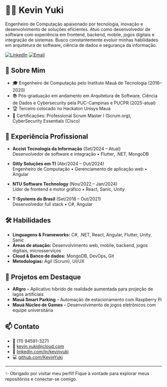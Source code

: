 # 👨‍💻 Kevin Yuki

Engenheiro de Computação apaixonado por tecnologia, inovação e desenvolvimento de soluções eficientes. Atuo como desenvolvedor de software com experiência em frontend, backend, mobile, jogos digitais e integração de sistemas. Busco constantemente evoluir minhas habilidades em arquitetura de software, ciência de dados e segurança da informação.

[![LinkedIn](https://img.shields.io/badge/LinkedIn-kevinyuki-blue?logo=linkedin)](https://linkedin.com/in/kevinyuki)
[![Email](https://img.shields.io/badge/Email-kevin.yuki@icloud.com-red?logo=gmail)](mailto:kevin.yuki@icloud.com)

## 🚀 Sobre Mim

- 🎓 Engenheiro de Computação pelo Instituto Mauá de Tecnologia (2016–2020)
- 📚 Pós-graduação em andamento em Arquitetura de Software, Ciência de Dados e Cybersecurity pela PUC-Campinas e PUCPR (2025-atual)
- 🏆 Terceiro colocado no Hackaton Unisys Mauá
- 🧠 Certificações: Professional Scrum Master I (Scrum.org), CyberSecurity Essentials (Cisco)

## 💼 Experiência Profissional

- **Accist Tecnologia da Informação** (Set/2024 – Atual)  
  Desenvolvedor de software e integração • Flutter, .NET, MongoDB

- **Gitly Soluções em TI** (Abr/2024 – Out/2024)  
  Engenheiro de Computação • Gerenciamento de aplicação web • Angular

- **NTU Software Technology** (Nov/2022 – Jan/2024)  
  Líder de frontend e motor gráfico • React, Sanic, Unity

- **T-Systems do Brasil** (Set/2018 – Out/2021)  
  Desenvolvedor full stack • C#, Angular

## 🛠️ Habilidades

- **Linguagens & Frameworks:** C#, .NET, React, Angular, Flutter, Unity, Sanic  
- **Áreas de atuação:** Desenvolvimento web, mobile, backend, jogos digitais, microsserviços  
- **Cloud & Banco de dados:** MongoDB, DevOps, Git  
- **Metodologias:** Ágil (Scrum), UI/UX

## 🧪 Projetos em Destaque

- **ARgro** – Aplicativo híbrido de realidade aumentada para projeção de lagos artificiais  
- **Mauá Smart Parking** – Automação de estacionamento com Raspberry Pi  
- **Mauá Núcleo de Games** – Desenvolvimento de jogos eletrônicos com equipe universitária

## 📫 Contato

- 📱 (11) 94591-3271  
- 📧 kevin.yuki@icloud.com  
- 🔗 [linkedin.com/in/kevinyuki](https://linkedin.com/in/kevinyuki)  
- 💻 [github.com/KevinYuki](https://github.com/KevinYuki)

---

✨ Obrigado por visitar meu perfil! Fique à vontade para explorar meus repositórios e conectar-se comigo.
